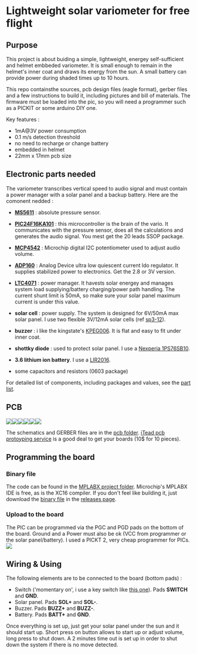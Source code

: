 # Lightweight solar variometer for free flight

## Purpose
This project is about buiding a simple, lightweight, energey self-sufficient and helmet embbeded variometer. It is small enough to remain in the helmet's inner coat and draws its energy from the sun. A small battery can provide power during shaded times up to 10 hours.

This repo containsthe sources, pcb design files (eagle format), gerber files and a few instructions to build it, including pictures and bill of materials. The firmware must be loaded into the pic, so you will need a programmer such as a PICKIT or some arduino DIY one.

Key features :
- 1mA@3V power consumption
- 0.1 m/s detection threshold
- no need to recharge or change battery
- embedded in helmet
- 22mm x 17mm pcb size

## Electronic parts needed
The variometer transcribes vertical speed to audio signal and must contain a power manager with a solar panel and a backup battery. Here are the comonent nedded :

* **[MS5611](http://www.te.com/usa-en/product-CAT-BLPS0036.html)** : absolute pressure sensor.

* **[PIC24F16KA101](https://www.microchip.com/wwwproducts/en/PIC24F16KA101)** : this microcontroller is the brain of the vario. It communicates with the pressure sensor, does all the calculations and generates the audio signal. You mest get the 20 leads SSOP package.

* **[MCP4542](https://www.microchip.com/wwwproducts/en/MCP4542)** : Microchip digital I2C potentiometer used to adjust audio volume.

* **[ADP160](http://www.analog.com/en/products/power-management/ldo-linear-regulators/positive-linear-regulators/adp160.html)** : Analog Device ultra low quiescent current ldo regulator. It supplies stabilized power to electronics. Get the 2.8 or 3V version.

* **[LTC4071](http://www.analog.com/media/en/technical-documentation/data-sheets/4071fc.pdf)** : power manager. It havests solar energey and manages system load supplying/battery charging/power path handling. The current shunt limit is 50mA, so make sure your solar panel maximum current is under this value.

* **solar cell** : power supply. The system is designed for 6V/50mA max solar panel. I use two flexible 3V/12mA solar cells (ref [sp3-12](http://www.flexsolarcells.com/index_files/OEM_Components/Flex_Cells/pages/PowerFilm-Solar-OEM-00-Solar-Cell-Module-SP3-12.php)).

* **buzzer** : i like the kingstate's [KPEG006](http://uk.farnell.com/kingstate/kpeg006/receiver-piezo-leads/dp/1299873). It is flat and easy to fit under inner coat.

* **shottky diode** : used to protect solar panel. I use a [Nexperia 1PS76SB10](http://fr.farnell.com/nexperia/1ps76sb10/diode-schottky/dp/1081179?ost=1081179&scope=partnumberlookahead&exaMfpn=true&searchref=searchlookahead&ddkey=http%3Afr-FR%2FElement14_France%2Fw%2Fsearch).

* **3.6 lithium ion battery**. I use a [LIR2016](http://www.eemb.com/public/image/download/LIR2016.pdf).

* some capacitors and resistors (0603 package)

For detailed list of components, including packages and values, see the [part list](https://github.com/samp38/varioSmooth/blob/master/doc/partList.txt).

## PCB
![](doc/_TOP_small.png)![](doc/_BOTTOM_small.png)![](doc/_BOTTOM_reversed_small.png)![](doc/pics/top2.jpg)![](doc/pics/top.jpg)![](doc/pics/bottom.jpg)

The schematics and GERBER files are in the [pcb folder](pcb).  [iTead pcb protoyping service](https://www.itead.cc/open-pcb/pcb-prototyping/2layer-green-pcb-5cm-x-5cm-max.html) is a good deal to get your boards (10$ for 10 pieces).

## Programming the board
### Binary  file
The code can be found in the [MPLABX project folder](VarioSMooth.X). Microchip's MPLABX IDE is free, as is the XC16 compiler. If you don't feel like building it, just download the [binary file](https://github.com/samp38/varioSmooth/releases/download/v/VarioSMooth.hex) in the [releases page](https://github.com/samp38/varioSmooth/releases).

### Upload to the board
The PIC can be programmed via the PGC and PGD pads on the bottom of the board. Ground and a Power must also be ok (VCC from programmer or the solar panel/battery). I used a PICKT 2, very cheap programmer for PICs.
![](doc/pickit2-pinout.jpg)

## Wiring & Using
The following elements are to be connected to the board (bottom pads) :
* Switch ('momentary on', i use a key switch like [this one](https://goo.gl/images/q1apYJ)). Pads **SWITCH** and **GND**.
* Solar panel. Pads **SOL+** and **SOL-**.
* Buzzer. Pads **BUZZ+** and **BUZZ-**.
* Battery. Pads **BATT+** and **GND**.

Once everything is set up, just get your solar panel under the sun and it should start up. Short press on button allows to start up or adjust volume, long press to shut down. A 2 minutes time out is set up in order to shut down the system if there is no move detected.